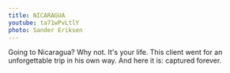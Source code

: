 ```yaml
---
title: NICARAGUA
youtube: ta71wPvLtlY
photo: Sander Eriksen
---
```

Going to Nicaragua? Why not. It's your life. This client went for an unforgettable trip in his own way. And here it is: captured forever.
